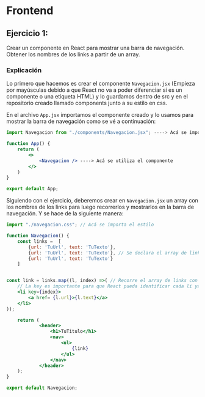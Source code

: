 # Frontend
## Ejercicio 1:
Crear un componente en React para mostrar una barra de navegación. Obtener los nombres de los links a partir de un array.

### <strong>Explicación</strong>
Lo primero que hacemos es crear el componente `Navegacion.jsx` (Empieza por mayúsculas debido a que React no va a poder diferenciar si es un componente o una etiqueta HTML) y lo guardamos dentro de src y en el repositorio creado llamado components junto a su estilo en css.

En el archivo `App.jsx` importamos el componente creado y lo usamos para mostrar la barra de navegación como se vé a continuación:

```jsx
import Navegacion from "./components/Navegacion.jsx"; ----> Acá se importa el componente

function App() {
    return (
        <>
            <Navegacion /> ----> Acá se utiliza el componente
        </>
    )
}

export default App;
```

Siguiendo con el ejercicio, deberemos crear en `Navegacion.jsx` un array con los nombres de los links para luego recorrerlos y mostrarlos en la barra de navegación.
Y se hace de la siguiente manera:

```jsx
import "./navegacion.css"; // Acá se importa el estilo

function Navegacion() {
    const links =  [
        {url: 'TuUrl', text: 'TuTexto'},
        {url: 'TuUrl', text: 'TuTexto'}, // Se declara el array de links como una lista de objetos donde se guarda la url y el texto de cada link
        {url: 'TuUrl', text: 'TuTexto'}
    ]


const link = links.map((l, index) =>( // Recorre el array de links con la función map que es equivalente a un for of en JavaScript
    // La key es importante para que React pueda identificar cada li ya que las renderiza constantemente
    <li key={index}>
        <a href= {l.url}>{l.text}</a> 
    </li>
));

    return (
            <header>
                <h1>TuTitulo</h1>
                <nav>
                    <ul>
                        {link}
                    </ul>
                </nav>
            </header>
    );
}

export default Navegacion;